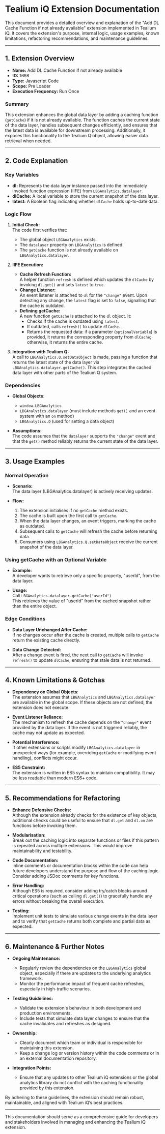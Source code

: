 # Tealium iQ Extension Documentation

This document provides a detailed overview and explanation of the "Add DL Cache Function if not already available" extension implemented in Tealium iQ. It covers the extension's purpose, internal logic, usage examples, known limitations, refactoring recommendations, and maintenance guidelines.

---

## 1. Extension Overview

- **Name:** Add DL Cache Function if not already available  
- **ID:** 1698  
- **Type:** Javascript Code  
- **Scope:** Pre Loader  
- **Execution Frequency:** Run Once  

### Summary
This extension enhances the global data layer by adding a caching function (`getCache`) if it is not already available. The function caches the current state of the data layer, handles subsequent changes efficiently, and ensures that the latest data is available for downstream processing. Additionally, it exposes this functionality to the Tealium Q object, allowing easier data retrieval when needed.

---

## 2. Code Explanation

### Key Variables
- **dl:** Represents the data layer instance passed into the immediately invoked function expression (IIFE) from `LBGAnalytics.datalayer`.
- **dlCache:** A local variable to store the current snapshot of the data layer.
- **latest:** A Boolean flag indicating whether `dlCache` holds up-to-date data.

### Logic Flow
1. **Initial Check:**  
   The code first verifies that:
   - The global object `LBGAnalytics` exists.
   - The `datalayer` property on `LBGAnalytics` is defined.
   - The `getCache` function is not already available on `LBGAnalytics.datalayer`.

2. **IIFE Execution:**  
   - **Cache Refresh Function:**  
     A helper function `refresh` is defined which updates the `dlCache` by invoking `dl.get()` and sets `latest` to `true`.
   - **Change Listener:**  
     An event listener is attached to `dl` for the `"change"` event. Upon detecting any change, the `latest` flag is set to `false`, signalling that the cache is outdated.
   - **Defining getCache:**  
     A new function `getCache` is attached to the `dl` object. It:
     - Checks if the cache is outdated using `latest`.  
     - If outdated, calls `refresh()` to update `dlCache`.
     - Returns the requested data: if a parameter (`optionalVariable`) is provided, it returns the corresponding property from `dlCache`; otherwise, it returns the entire cache.

3. **Integration with Tealium Q:**  
   A call to `LBGAnalytics.Q.setDataObject` is made, passing a function that returns the latest state of the data layer via `LBGAnalytics.datalayer.getCache()`. This step integrates the cached data layer with other parts of the Tealium Q system.

### Dependencies
- **Global Objects:**  
  - `window.LBGAnalytics`  
  - `LBGAnalytics.datalayer` (must include methods `get()` and an event system with an `on` method)
  - `LBGAnalytics.Q` (used for setting a data object)

- **Assumptions:**  
  The code assumes that the `datalayer` supports the `"change"` event and that the `get()` method reliably returns the current state of the data layer.

---

## 3. Usage Examples

### Normal Operation
- **Scenario:**  
  The data layer (LBGAnalytics.datalayer) is actively receiving updates.
  
- **Flow:**
  1. The extension initialises if no `getCache` method exists.
  2. The cache is built upon the first call to `getCache`.
  3. When the data layer changes, an event triggers, marking the cache as outdated.
  4. Subsequent calls to `getCache` will refresh the cache before returning data.
  5. Consumers using `LBGAnalytics.Q.setDataObject` receive the current snapshot of the data layer.

### Using getCache with an Optional Variable
- **Example:**  
  A developer wants to retrieve only a specific property, "userId", from the data layer.
  
- **Usage:**  
  Call `LBGAnalytics.datalayer.getCache("userId")`  
  This retrieves the value of "userId" from the cached snapshot rather than the entire object.

### Edge Conditions
- **Data Layer Unchanged After Cache:**  
  If no changes occur after the cache is created, multiple calls to `getCache` return the existing cache directly.
  
- **Data Change Detected:**  
  After a change event is fired, the next call to `getCache` will invoke `refresh()` to update `dlCache`, ensuring that stale data is not returned.

---

## 4. Known Limitations & Gotchas

- **Dependency on Global Objects:**  
  The extension assumes that `LBGAnalytics` and `LBGAnalytics.datalayer` are available in the global scope. If these objects are not defined, the extension does not execute.

- **Event Listener Reliance:**  
  The mechanism to refresh the cache depends on the `"change"` event provided by the data layer. If the event is not triggered reliably, the cache may not update as expected.

- **Potential Interference:**  
  If other extensions or scripts modify `LBGAnalytics.datalayer` in unexpected ways (for example, overriding `getCache` or modifying event handling), conflicts might occur.

- **ES5 Constraint:**  
  The extension is written in ES5 syntax to maintain compatibility. It may be less readable than modern ES6+ code.

---

## 5. Recommendations for Refactoring

- **Enhance Defensive Checks:**  
  Although the extension already checks for the existence of key objects, additional checks could be useful to ensure that `dl.get` and `dl.on` are functions before invoking them.

- **Modularisation:**  
  Break out the caching logic into separate functions or files if this pattern is repeated across multiple extensions. This would improve maintainability and testability.

- **Code Documentation:**  
  Inline comments or documentation blocks within the code can help future developers understand the purpose and flow of the caching logic. Consider adding JSDoc comments for key functions.

- **Error Handling:**  
  Although ES5 is required, consider adding try/catch blocks around critical operations (such as calling `dl.get()`) to gracefully handle any errors without breaking the overall execution.

- **Testing:**  
  Implement unit tests to simulate various change events in the data layer and to verify that `getCache` returns both complete and partial data as expected.

---

## 6. Maintenance & Further Notes

- **Ongoing Maintenance:**  
  - Regularly review the dependencies on the `LBGAnalytics` global object, especially if there are updates to the underlying analytics framework.
  - Monitor the performance impact of frequent cache refreshes, especially in high-traffic scenarios.

- **Testing Guidelines:**  
  - Validate the extension's behaviour in both development and production environments.
  - Include tests that simulate data layer changes to ensure that the cache invalidates and refreshes as designed.

- **Ownership:**  
  - Clearly document which team or individual is responsible for maintaining this extension.  
  - Keep a change log or version history within the code comments or in an external documentation repository.

- **Integration Points:**  
  - Ensure that any updates to other Tealium iQ extensions or the global analytics library do not conflict with the caching functionality provided by this extension.

By adhering to these guidelines, the extension should remain robust, maintainable, and aligned with Tealium iQ’s best practices.

--- 

This documentation should serve as a comprehensive guide for developers and stakeholders involved in managing and enhancing the Tealium iQ extension.
